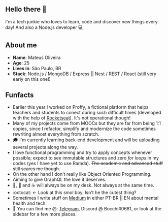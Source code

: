 ## Hello there 👋
I'm a tech junkie who loves to learn, code and discover new things every day!
And also a Node.js developer :computer:

## About me
* **Name**: Mateus Oliveira
* **Age**: 25
* **Lives in**: São Paulo, BR
* **Stack**: Node.js / MongoDB / Express || Nest / REST / React (still very early on this one!)

## Funfacts
* Earlier this year I worked on Proffy, a fictional platform that helps teachers and students to conect during such difficult times (developed with the help of [Rocketseat](https://rocketseat.com.br)). It's not operational though!
* Many of my projects come from MOOCs but they are far from being 1:1 copies, since I refactor, simplify and modernize the code sometimes rewriting almost everything from scratch.
* 🎓 I'm currently learning back-end development and will be uploading several projects along the way.
* I love functional programming and try to apply concepts whenever possible; expect to see immutable structures and zero *for loops* in my codes (yes I have yet to use Ramda). <del>The academic and advanced stuff still scares me though.</del>
* On the other hand I don't really like Object Oriented Programming.
* Aiming to give GraphQL the love it deserves.
* :beer:, :tea: and :coffee: will always be on my desk. Not always at the same time.
* :octocat: ← Look at this smol boy. Isn't he the cutest thing?
* Sometimes I write stuff on [Medium](https://medium.com/@mateusmlo) in either PT-BR || EN about mental health and tech.
* :calling: You can find me @: [Telegram](https://t.me/mateusmlo), Discord @ Bocchi#0681, or look at the sidebar for a few more places.
